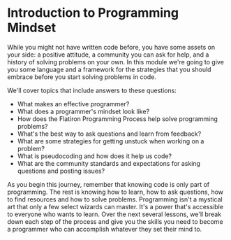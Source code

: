 # Introduction to Programming Mindset

While you might not have written code before, you have some assets on your side:
a positive attitude, a community you can ask for help, and a history of solving
problems on your own. In this module we're going to give you some language and a
framework for the strategies that you should embrace before you start solving
problems in code.

We'll cover topics that include answers to these questions:

- What makes an effective programmer?
- What does a programmer's mindset look like?
- How does the Flatiron Programming Process help solve programming problems?
- What's the best way to ask questions and learn from feedback?
- What are some strategies for getting unstuck when working on a problem?
- What is pseudocoding and how does it help us code?
- What are the community standards and expectations for asking questions and posting issues?

As you begin this journey, remember that knowing code is only part of
programming. The rest is knowing how to learn, how to ask questions, how to find
resources and how to solve problems. Programming isn't a mystical art that only
a few select wizards can master. It's a power that's accessible to everyone who
wants to learn. Over the next several lessons, we'll break down each step of the
process and give you the skills you need to become a programmer who can
accomplish whatever they set their mind to.


